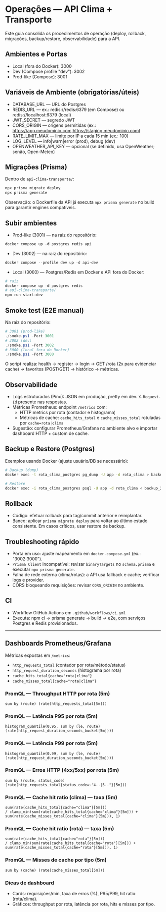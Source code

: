 # Operações — API Clima + Transporte

Este guia consolida os procedimentos de operação (deploy, rollback, migrações, backup/restore, observabilidade) para a API.

## Ambientes e Portas
- Local (fora do Docker): 3000
- Dev (Compose profile "dev"): 3002
- Prod-like (Compose): 3001

## Variáveis de Ambiente (obrigatórias/úteis)
- DATABASE_URL — URL do Postgres
- REDIS_URL — ex.: redis://redis:6379 (em Compose) ou redis://localhost:6379 (local)
- JWT_SECRET — segredo JWT
- CORS_ORIGIN — origens permitidas (ex.: https://app.meudominio.com,https://staging.meudominio.com)
- RATE_LIMIT_MAX — limite por IP a cada 15 min (ex.: 100)
- LOG_LEVEL — info|warn|error (prod), debug (dev)
- OPENWEATHER_API_KEY — opcional (se definido, usa OpenWeather; senão, Open-Meteo)

## Migrações (Prisma)
Dentro de `api-clima-transporte/`:
```powershell
npx prisma migrate deploy
npx prisma generate
```
Observação: o Dockerfile da API já executa `npx prisma generate` no build para garantir engines compatíveis.

## Subir ambientes
- Prod-like (3001) — na raiz do repositório:
```powershell
docker compose up -d postgres redis api
```
- Dev (3002) — na raiz do repositório:
```powershell
docker compose --profile dev up -d api-dev
```
- Local (3000) — Postgres/Redis em Docker e API fora do Docker:
```powershell
# raiz
docker compose up -d postgres redis
# api-clima-transporte/
npm run start:dev
```

## Smoke test (E2E manual)
Na raiz do repositório:
```powershell
# 3001 (prod-like)
./smoke.ps1 -Port 3001
# 3002 (dev)
./smoke.ps1 -Port 3002
# 3000 (local fora do Docker)
./smoke.ps1 -Port 3000
```
O script realiza: health → register → login → GET /rota (2x para evidenciar cache) → favoritos (POST/GET) → histórico → métricas.

## Observabilidade
- Logs estruturados (Pino): JSON em produção, pretty em dev. `X-Request-Id` presente nas respostas.
- Métricas Prometheus: endpoint `/metrics` com:
  - HTTP metrics por rota (contador e histograma)
  - Métricas de cache: `cache_hits_total` e `cache_misses_total` rotuladas por `cache=rota|clima`
- Sugestão: configurar Prometheus/Grafana no ambiente alvo e importar dashboard HTTP + custom de cache.

## Backup e Restore (Postgres)
Exemplos usando Docker (ajuste usuário/DB se necessário):
```bash
# Backup (dump)
docker exec -t rota_clima_postgres pg_dump -U app -d rota_clima > backup_$(date +%F).sql

# Restore
docker exec -i rota_clima_postgres psql -U app -d rota_clima < backup_2025-01-01.sql
```

## Rollback
- Código: efetuar rollback para tag/commit anterior e reimplantar.
- Banco: aplicar `prisma migrate deploy` para voltar ao último estado consistente. Em casos críticos, usar restore de backup.

## Troubleshooting rápido
- Porta em uso: ajuste mapeamento em `docker-compose.yml` (ex.: "3002:3000").
- `Prisma Client` incompatível: revisar `binaryTargets` no `schema.prisma` e executar `npx prisma generate`.
- Falha de rede externa (clima/rotas): a API usa fallback e cache; verificar logs e provider.
- CORS bloqueando requisições: revisar `CORS_ORIGIN` no ambiente.

## CI
- Workflow GitHub Actions em `.github/workflows/ci.yml`
- Executa: npm ci → prisma generate → build → e2e, com serviços Postgres e Redis provisionados.

---

## Dashboards Prometheus/Grafana

Métricas expostas em `/metrics`:
- `http_requests_total` (contador por rota/método/status)
- `http_request_duration_seconds` (histograma por rota)
- `cache_hits_total{cache="rota|clima"}`
- `cache_misses_total{cache="rota|clima"}`

### PromQL — Throughput HTTP por rota (5m)
```
sum by (route) (rate(http_requests_total[5m]))
```

### PromQL — Latência P95 por rota (5m)
```
histogram_quantile(0.95, sum by (le, route) (rate(http_request_duration_seconds_bucket[5m])))
```

### PromQL — Latência P99 por rota (5m)
```
histogram_quantile(0.99, sum by (le, route) (rate(http_request_duration_seconds_bucket[5m])))
```

### PromQL — Erros HTTP (4xx/5xx) por rota (5m)
```
sum by (route, status_code) (rate(http_requests_total{status_code=~"4..|5.."}[5m]))
```

### PromQL — Cache hit ratio (clima) — taxa (5m)
```
sum(rate(cache_hits_total{cache="clima"}[5m]))
/ clamp_min(sum(rate(cache_hits_total{cache="clima"}[5m])) + sum(rate(cache_misses_total{cache="clima"}[5m])), 1)
```

### PromQL — Cache hit ratio (rota) — taxa (5m)
```
sum(rate(cache_hits_total{cache="rota"}[5m]))
/ clamp_min(sum(rate(cache_hits_total{cache="rota"}[5m])) + sum(rate(cache_misses_total{cache="rota"}[5m])), 1)
```

### PromQL — Misses de cache por tipo (5m)
```
sum by (cache) (rate(cache_misses_total[5m]))
```

### Dicas de dashboard
- Cards: requisições/min, taxa de erros (%), P95/P99, hit ratio (rota/clima).
- Gráficos: throughput por rota, latência por rota, hits e misses por tipo.
